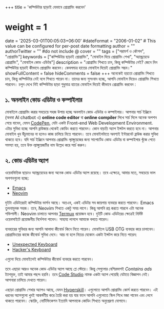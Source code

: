 +++
title = 'কম্পিউটার ছাড়াই যেভাবে প্রোগ্রামিং করবেন'
# weight = 1
date = '2025-03-01T00:05:03+06:00'
#dateFormat = "2006-01-02" # This value can be configured for per-post date formatting
author = ""
authorTwitter = "" #do not include @
cover = ""
tags = ["পরামর্শ ও কৌশল", "প্রোগ্রামিং"]
keywords = ["কম্পিউটার ছাড়াই প্রোগ্রামিং", "মোবাইল দিয়ে প্রোগ্রামিং শেখা", "অ্যান্ড্রয়েডে প্রোগ্রামিং", "মোবাইল কোড এডিটর"]
description = "প্রোগ্রামিং শিখতে চান, কিন্তু কম্পিউটার নেই? জেনে নিন কম্পিউটার ছাড়াই কীভাবে প্রোগ্রামিং করবেন। কেবলমাত্র হাতের মোবাইল দিয়েই প্রোগ্রামিং সম্ভব।"
showFullContent = false
hideComments = false
+++
অনেকেই হয়তো প্রোগ্রামিং শিখতে চান, কিন্তু কম্পিউটার নেই বলে শিখতে পারেন না।  তাদের জন্য সুসংবাদ হচ্ছে, আপনি মোবাইল দিয়েও প্রোগ্রামিং শিখতে পারবেন। চলুন দেখে নিই কম্পিউটার ছাড়া শুধুমাত্র হাতের  মোবাইল দিয়েই কীভাবে প্রোগ্রামিং করবেন :

## ১. অনলাইন কোড এডিটর ও কম্পাইলার

মোবাইলে প্রোগ্রামিং করার সবচেয়ে সহজ উপায় হচ্ছে অনলাইন কোড এডিটর ও কম্পাইলার। আপনার সার্চ ইঞ্জিনে (অথবা AI chatbot এ) __online code editor__ বা __online compiler__ লিখে সার্চ দিলে অনেক অপশন পেয়ে যাবেন, যেমন [CodePen](http://codepen.io/), যেটা একটা Front-end Web Development Environment. এটার সুবিধা হচ্ছে আপনি ব্রাউজার থেকেই কোডিং করতে পারবেন। কোন বাড়তি অ্যাপ ইন্সটল করতে হবে না। আপনার মোবাইল খুব উঁচুমানের না হলেও কাজ চালিয়ে নিতে পারবেন। তবে মোবাইলটাতে অবশ্যই ইন্টারনেট ব্রাউজ করার সুবিধা থাকতে হবে। যদি সার্চ ইঞ্জিনে আপনার প্রোগ্রামিং ল্যাঙ্গুয়েজের জন্য সাপোর্টেড কোড এডিটর বা কম্পাইলার খুঁজে পেতে সমস্যা হয়, তবে উক্ত ল্যাঙ্গুয়েজটির নাম উল্লেখ করে সার্চ করুন। 

## ২. কোড এডিটর অ্যাপ

ওয়েবভিত্তিক ছাড়াও অ্যান্ড্রয়েডের জন্য অনেক কোড এডিটর অ্যাপ রয়েছে। তবে এক্ষেত্রে, আমার মতে, সবচেয়ে ভাল অপশনগুলো হচ্ছে:

- [Emacs](https://f-droid.org/packages/org.gnu.emacs/)  
- [Neovim](https://github.com/neovim/neovim/blob/master/INSTALL.md#android)

দুইটা এডিটরেরই কম্পিউটার ভার্সন আছে। অতএব, একই এডিটর সব জায়গায় ব্যবহার করতে পারবেন। Emacs তুলনামূলক সহজ। তবে, Neovim শিখতে একটু সময় লাগে। কিন্তু আপনি রপ্ত করতে পারলে এটা অনেক শক্তিশালী। Neovim চালাতে আপনার [Termux](https://termux.com/) প্রয়োজন হবে। দুইটি কোড এডিটরের ক্ষেত্রেই নির্দিষ্ট ওয়েবসাইটে প্রয়োজনীয় নির্দেশনা পাবেন। সাহায্য লাগলে আমাকে বলতে পারেন।

ব্যবহারের সুবিধার জন্য আপনি আলাদা কীবোর্ড কিনে নিতে পারেন। মোবাইলে USB OTG ব্যবহার করে চালাবেন। প্রোগ্রামিংয়ের কাজে কীবোর্ড সুবিধা দেবে। আর না হলে নিচের যেকোন একটা ইন্সটল করে নিতে পারেন:

- [Unexpected Keyboard](https://f-droid.org/packages/juloo.keyboard2/)  
- [Hacker's Keyboard](https://github.com/klausw/hackerskeyboard)  

 এগুলো দিয়ে মোবাইলেই কম্পিউটার কীবোর্ড ব্যবহার করতে পারবেন।

তবে এছাড়া আরও অনেক কোড এডিটর অ্যাপ আছে প্লে স্টোরে। কিন্তু সেগুলোর বেশিরভাগই *Contains ads* ট্যাগযুক্ত, তাই আমার পছন্দ হয়নি। তবে [Code Studio](https://play.google.com/store/apps/details?id=com.alif.ide) নামক একটা অ্যাপ পেয়েছি যেটাতে বিজ্ঞাপন নেই। আপনারা চালিয়ে দেখতে পারেন।

এছাড়া প্রোগ্রামিং শেখার অ্যাপও আছে, যেমন [Hyperskill](https://play.google.com/store/apps/details?id=org.hyperskill.app.android)। এগুলোতে আপনি প্রোগ্রামিং কোর্স করতে পারবেন। এই ধরনের অ্যাপগুলো খুবই আকর্ষণীয় করে তৈরি করা হয় যার ফলে আপনি এগুলোতে স্কিল শিখে মজা পাবেন এবং লেগে থাকতে পারবেন। স্কোরিং, নোটিফিকেশন ইত্যাদি আপনাকে কোডিং শিখতে অনুপ্রেরণা যোগাবে।
